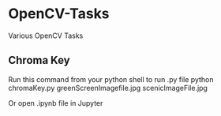 # OpenCV-Tasks
Various OpenCV Tasks

## Chroma Key 
Run this command from your python shell to run .py file
python chromaKey.py greenScreenImagefile.jpg scenicImageFile.jpg 

Or open .ipynb file in Jupyter 
